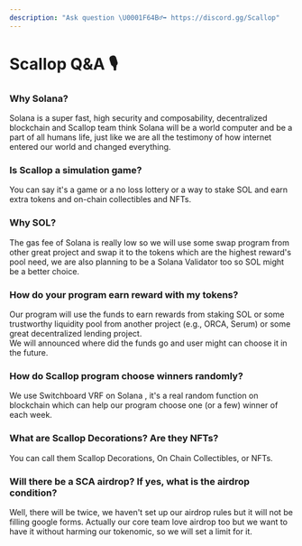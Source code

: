 ```yaml
---
description: "Ask question \U0001F64B‍♂️➡ https://discord.gg/Scallop"
---
```


# Scallop Q&A 🎙

### **Why Solana?**

Solana is a super fast, high security and composability, decentralized blockchain and Scallop team think Solana will be a world computer and be a part of all humans life, just like we are all the testimony of how internet entered our world and changed everything. 



### Is Scallop a simulation game?

You can say it's a game or a no loss lottery or a way to stake SOL and earn extra tokens and on-chain collectibles and NFTs.



### **Why SOL?**

The gas fee of Solana is really low so we will use some swap program from other great project and swap it to the tokens which are the highest reward's pool need, we are also planning to be a Solana Validator too so SOL might be a better choice. 



### How do your program earn reward with my tokens?

Our program will use the funds to earn rewards from staking SOL or some trustworthy liquidity pool from another project \(e.g., ORCA, Serum\) or some great decentralized lending project.  
We will announced where did the funds go and user might can choose it in the future.



### How do Scallop program choose winners randomly?

We use Switchboard VRF on Solana , it's a real random function on blockchain which can help our program choose one \(or a few\) winner of each week.       


###  What are Scallop Decorations? Are they NFTs?

You can call them Scallop Decorations, On Chain Collectibles, or NFTs.



### Will there be a SCA airdrop? If yes, what is the airdrop condition?

Well, there will be twice, we haven't set up our airdrop rules but it will not be filling google forms. Actually our core team love airdrop too but we want to have it without harming our tokenomic, so we will set a limit for it.

